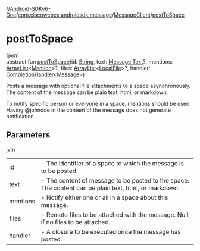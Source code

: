 //[Android-SDKv6-Doc](../../../index.md)/[com.ciscowebex.androidsdk.message](../index.md)/[MessageClient](index.md)/[postToSpace](post-to-space.md)

# postToSpace

[jvm]\
abstract fun [postToSpace](post-to-space.md)(id: [String](https://kotlinlang.org/api/latest/jvm/stdlib/kotlin/-string/index.html), text: [Message.Text](../-message/-text/index.md)?, mentions: [ArrayList](https://kotlinlang.org/api/latest/jvm/stdlib/kotlin.collections/-array-list/index.html)&lt;[Mention](../-mention/index.md)&gt;?, files: [ArrayList](https://kotlinlang.org/api/latest/jvm/stdlib/kotlin.collections/-array-list/index.html)&lt;[LocalFile](../-local-file/index.md)&gt;?, handler: [CompletionHandler](../../com.ciscowebex.androidsdk/-completion-handler/index.md)&lt;[Message](../-message/index.md)&gt;)

Posts a message with optional file attachments to a space asynchronously. The content of the message can be plain text, html, or markdown.

To notify specific person or everyone in a space, mentions should be used. Having @johndoe in the content of the message does not generate notification.

## Parameters

jvm

| | |
|---|---|
| id | -     The identifier of a space to which the message is to be posted. |
| text | -     The content of message to be posted to the space. The content can be plain text, html, or markdown. |
| mentions | -     Notify either one or all in a space about this message. |
| files | -     Remote files to be attached with the message. Null if no files to be attached. |
| handler | -     A closure to be executed once the message has posted. |
